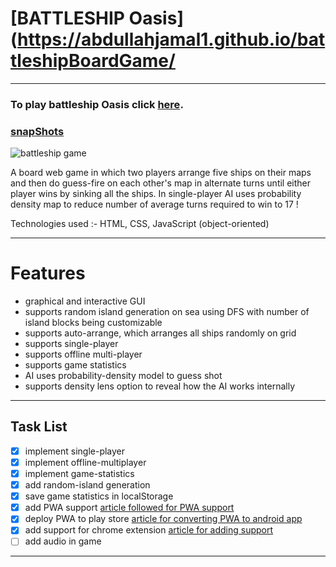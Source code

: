 # [BATTLESHIP Oasis](https://abdullahjamal1.github.io/battleshipBoardGame/ 
_______________________________________________________________________________________________________
 
### To play battleship Oasis click [here](https://abdullahjamal1.github.io/battleshipBoardGame/).
### [snapShots](snapShots/)
![battleship game](https://github.com/aj941ga/battleshipBoardGame/blob/master/snapShots/battleship-all.png)
 
A board web game in which two players arrange five ships on their maps and then do guess-fire on each
other's map in alternate turns until either player wins by sinking all the ships. In single-player AI 
uses probability density map to reduce number of average turns required to win to 17 !

Technologies used :- HTML, CSS, JavaScript (object-oriented)
_________________________________________________________________________________________________________
 # Features
 * graphical and interactive GUI
 * supports random island generation on sea using DFS with number of island blocks being customizable
 * supports auto-arrange, which arranges all ships randomly on grid
 * supports single-player
 * supports offline multi-player
 * supports game statistics
 * AI uses probability-density model to guess shot
 * supports density lens option to reveal how the AI works internally
 ________________________________________________________________________________________________________
 ## Task List
 
 - [x] implement single-player
 - [x] implement offline-multiplayer
 - [x] implement game-statistics
 - [x] add random-island generation
 - [x] save game statistics in localStorage
 - [x] add PWA support [article followed for PWA support](https://cloudbytes.dev/snippets/convert-a-pelican-website-to-pwa-using-workbox)
 - [x] deploy PWA to play store [article for converting PWA to android app](https://developers.google.com/codelabs/pwa-in-play#0)
 - [x] add support for chrome extension [article for adding support](https://dev.to/chromiumdev/shipping-pwas-as-chrome-extensions-3l5c)
 - [ ] add audio in game
 ________________________________________________________________________________________________________
 
